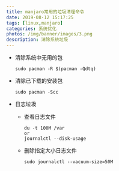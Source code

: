 ```yaml
---
title: manjaro常用的垃圾清理命令
date: 2019-08-12 15:17:25
tags: [linux,manjaro]
categories: 系统优化
photos: /img/banner/images/3.png
description: 清除系统垃圾
---
```


+ 清除系统中无用的包

  ```
  sudo pacman -R $(pacman -Qdtq)
  ```

+ 清除已下载的安装包

  <!--more-->

  ```
  sudo pacman -Scc
  ```

+ 日志垃圾

  + 查看日志文件

    ```
    du -t 100M /var
    or
    journalctl --disk-usage
    ```

  + 删除指定大小日志文件

    ```
    sudo journalctl --vacuum-size=50M
    ```

    